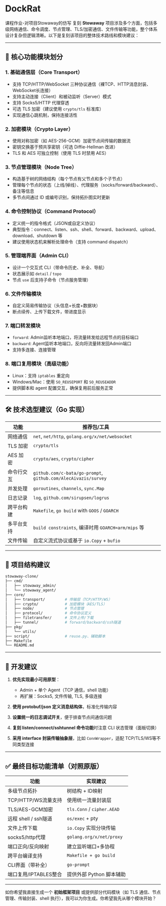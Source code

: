 # DockRat
课程作业-对项目Stowaway的仿写
复刻 **Stowaway** 项目涉及多个方面，包括多级网络通信、命令调度、节点管理、TLS/加密通信、文件传输等功能，整个体系设计复杂但逻辑清晰。以下是复刻该项目的整体技术路线和模块建议：

---

## 🧩 核心功能模块划分

### 1. **基础通信层（Core Transport）**

* 支持 TCP/HTTP/WebSocket 三种协议通信（裸TCP、HTTP消息封装、WebSocket长连接）
* 支持主动连接（Client）和被动监听（Server）模式
* 支持 Socks5/HTTP 代理穿透
* 可选 TLS 加密（建议使用 `crypto/tls` 标准库）
* 实现通信心跳机制，保持连接活性

### 2. **加密模块（Crypto Layer）**

* 使用对称加密（如 AES-256-GCM）加密节点间传输的数据流
* 密钥交换基于预共享密钥（可选 Diffie-Hellman 改进）
* TLS 和 AES 可独立控制（使用 TLS 时禁用 AES）

### 3. **节点管理模块（Node Tree）**

* 构造基于树的网络结构（每个节点有父节点和多个子节点）
* 管理每个节点的状态（上线/掉线）、代理服务（socks/forward/backward）、备注等信息
* 多节点间通过 ID 或编号识别，保持拓扑图实时更新

### 4. **命令控制协议（Command Protocol）**

* 定义统一的指令格式（JSON或自定义协议）
* 典型指令：connect、listen、ssh、shell、forward、backward、upload、download、shutdown 等
* 建议使用状态机来解析处理命令（支持 command dispatch）

### 5. **管理端界面（Admin CLI）**

* 设计一个交互式 CLI（带命令历史、补全、导航）
* 状态展示如 `detail` / `topo`
* 节点 `use` 后支持子命令（节点服务管理）

### 6. **文件传输模块**

* 自定义简易传输协议（头信息+长度+数据块）
* 断点续传、上传下载文件，带进度显示

### 7. **端口转发模块**

* `forward`: Admin监听本地端口，将流量转发给远程节点的目标端口
* `backward`: Agent监听本地端口，反向将流量转发回Admin端口
* 支持多连接、连接管理

### 8. **端口复用模块（高级功能）**

* Linux：支持 `iptables` 重定向
* Windows/Mac：使用 `SO_REUSEPORT` 和 `SO_REUSEADDR`
* 提供脚本和 agent 配置交互，确保复用前后服务正常

---

## 🛠️ 技术选型建议（Go 实现）

| 功能     | 推荐包/工具                                                         |
| ------ | -------------------------------------------------------------- |
| 网络通信   | `net`, `net/http`, `golang.org/x/net/websocket`                |
| TLS 加密 | `crypto/tls`                                                   |
| AES 加密 | `crypto/aes`, `crypto/cipher`                                  |
| 命令行交互  | `github.com/c-bata/go-prompt`, `github.com/AlecAivazis/survey` |
| 并发处理   | `goroutines`, `channels`, `sync.Map`                           |
| 日志记录   | `log`, `github.com/sirupsen/logrus`                            |
| 跨平台构建  | `Makefile`, `go build` with `GOOS` / `GOARCH`                  |
| 多平台支持  | `build constraints`, 编译时用 `GOARCH=arm/mips` 等                  |
| 文件传输   | 自定义流式协议或基于 `io.Copy` + `bufio`                                 |

---

## 🧱 项目结构建议

```bash
stowaway-clone/
├── cmd/
│   ├── stowaway_admin/
│   └── stowaway_agent/
├── core/
│   ├── transport/         # 传输层（TCP/HTTP/WS）
│   ├── crypto/            # 加密模块（AES/TLS）
│   ├── node/              # 节点管理
│   ├── protocol/          # 命令协议定义
│   ├── filetransfer/      # 文件上传/下载
│   ├── tunnel/            # forward/backward/ssh隧道
├── pkg/
│   └── utils/
├── script/                # reuse.py、辅助脚本
├── Makefile
└── README.md
```

---

## 📌 开发建议

1. **优先实现最小可用原型**：

   * Admin + 单个 Agent（TCP 通信，shell 功能）
   * 再扩展：Socks5, 文件传输, TLS, 多级连接

2. **使用 protobuf/json 定义消息结构体**，标准化传输内容

3. **设置统一的日志调试开关**，便于排查节点间通信问题

4. **复刻 listen/connect/sshtunnel 命令功能**时注意 CLI 状态管理（面板切换）

5. **采用 interface 封装传输抽象层**，比如 `ConnWrapper`，适配 TCP/TLS/WS等不同类型连接

---

## ✅ 最终目标功能清单（对照原版）

| 功能               | 实现建议                       |
| ---------------- | -------------------------- |
| 多级节点拓扑           | 树结构 + ID映射                 |
| TCP/HTTP/WS流量支持  | 使用统一流量封装层                  |
| TLS/AES-GCM加密    | `tls.Conn` / `cipher.AEAD` |
| 远程 shell / ssh隧道 | `os/exec` + pty            |
| 文件上传下载           | `io.Copy` 实现分块传输           |
| socks5/http代理    | `golang.org/x/net/proxy`   |
| 端口正向/反向映射        | 建立监听端口+多协程                 |
| 跨平台编译支持          | `Makefile + go build`      |
| CLI界面（带补全）       | `go-prompt`                |
| 端口复用/IPTABLES整合  | 提供外部 Python 脚本辅助           |

---

如你希望我直接生成一个 **初始框架项目** 或提供部分代码模块（如 TLS 通信、节点管理、传输封装、shell 执行），我可以为你生成。你希望我先从哪个模块开始？

